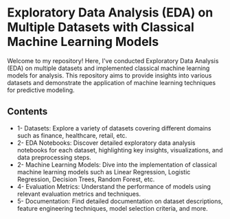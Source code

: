 # Exploratory Data Analysis (EDA) on Multiple Datasets with Classical Machine Learning Models
Welcome to my repository! Here, I've conducted Exploratory Data Analysis (EDA) on multiple datasets and implemented classical machine learning models for analysis. This repository aims to provide insights into various datasets and demonstrate the application of machine learning techniques for predictive modeling.

## Contents
* 1- Datasets: Explore a variety of datasets covering different domains such as finance, healthcare, retail, etc.
* 2- EDA Notebooks: Discover detailed exploratory data analysis notebooks for each dataset, highlighting key insights, visualizations, and data preprocessing steps.
* 2- Machine Learning Models: Dive into the implementation of classical machine learning models such as Linear Regression, Logistic Regression, Decision Trees, Random Forest, etc.
* 4- Evaluation Metrics: Understand the performance of models using relevant evaluation metrics and techniques.
* 5- Documentation: Find detailed documentation on dataset descriptions, feature engineering techniques, model selection criteria, and more.
